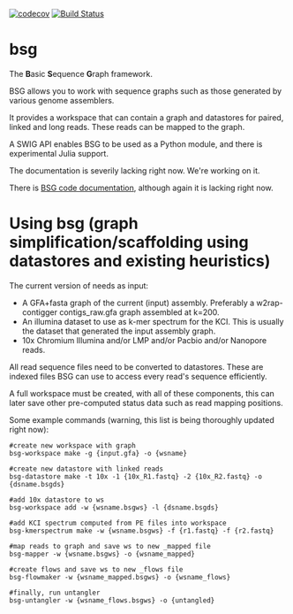 [![codecov](https://codecov.io/gh/bioinfologics/bsg/branch/master/graph/badge.svg)](https://codecov.io/gh/bioinfologics/bsg)
[![Build Status](https://travis-ci.org/bioinfologics/bsg.svg?branch=master)](https://travis-ci.org/bioinfologics/bsg)

# bsg
The **B**asic **S**equence **G**raph framework.

BSG allows you to work with sequence graphs such as those generated by various genome assemblers.

It provides a workspace that can contain a graph and datastores for paired, linked and long reads. These reads can be mapped to the graph.

A SWIG API enables BSG to be used as a Python module, and there is experimental Julia support.

The documentation is severily lacking right now. We're working on it.

There is [BSG code documentation](https://bioinfologics.github.io/bsg/), although again it is lacking right now.

# Using bsg (graph simplification/scaffolding using datastores and existing heuristics)

The current version of needs as input:
- A GFA+fasta graph of the current (input) assembly. Preferably a
w2rap-contigger contigs_raw.gfa graph assembled at k=200.
- An illumina dataset to use as k-mer spectrum for the KCI. This is
usually the dataset that generated the input assembly graph.
- 10x Chromium Illumina and/or LMP and/or Pacbio and/or Nanopore reads.

All read sequence files need to be converted to datastores. These are
indexed files BSG can use to access every read's sequence
efficiently.

A full workspace must be created, with all of these components, this can later save other
pre-computed status data such as read mapping positions.

Some example commands (warning, this list is being thoroughly updated right now):

```
#create new workspace with graph
bsg-workspace make -g {input.gfa} -o {wsname}

#create new datastore with linked reads
bsg-datastore make -t 10x -1 {10x_R1.fastq} -2 {10x_R2.fastq} -o {dsname.bsgds}

#add 10x datastore to ws
bsg-workspace add -w {wsname.bsgws} -l {dsname.bsgds}

#add KCI spectrum computed from PE files into workspace
bsg-kmerspectrum make -w {wsname.bsgws} -f {r1.fastq} -f {r2.fastq}

#map reads to graph and save ws to new _mapped file
bsg-mapper -w {wsname.bsgws} -o {wsname_mapped}

#create flows and save ws to new _flows file
bsg-flowmaker -w {wsname_mapped.bsgws} -o {wsname_flows}

#finally, run untangler
bsg-untangler -w {wsname_flows.bsgws} -o {untangled}
```
